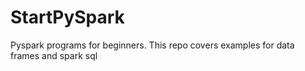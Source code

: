 # StartPySpark

Pyspark programs for beginners.
This repo covers examples for data frames and spark sql
